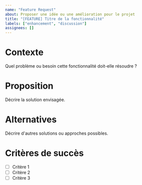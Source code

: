 ```yaml
---
name: "Feature Request"
about: Proposer une idée ou une amélioration pour le projet
title: "[FEATURE] Titre de la fonctionnalité"
labels: ["enhancement", "discussion"]
assignees: []
---
```


# Contexte
Quel problème ou besoin cette fonctionnalité doit-elle résoudre ?

# Proposition
Décrire la solution envisagée.

# Alternatives
Décrire d'autres solutions ou approches possibles.

# Critères de succès
- [ ] Critère 1
- [ ] Critère 2
- [ ] Critère 3
